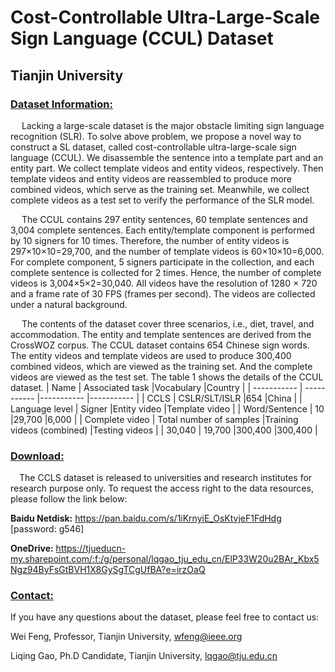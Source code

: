 # Cost-Controllable Ultra-Large-Scale Sign Language (CCUL) Dataset
## Tianjin University
### <u>Dataset Information:</u>
&emsp; Lacking a large-scale dataset is the major obstacle limiting sign language recognition (SLR). To solve above problem, we propose a novel way to construct a SL dataset, called cost-controllable ultra-large-scale sign language (CCUL). We disassemble the sentence into a template part and an entity part. We collect template videos and entity videos, respectively. Then template videos and entity videos are reassembled to produce more combined videos, which serve as the training set. Meanwhile, we collect complete videos as a test set to verify the performance of the SLR model.

&emsp; The CCUL contains 297 entity sentences, 60 template sentences and 3,004 complete sentences. Each entity/template component is performed by 10 signers for 10 times. Therefore, the number of entity videos is 297×10×10=29,700, and the number of template videos is 60×10×10=6,000. For complete component, 5 signers participate in the collection, and each complete sentence is collected for 2 times. Hence, the number of complete videos is 3,004×5×2=30,040. All videos have the resolution of 1280 × 720 and a frame rate of 30 FPS (frames per second). The videos are collected under a natural background. 

&emsp; The contents of the dataset cover three scenarios, i.e., diet, travel, and accommodation. The entity and template sentences are derived from the CrossWOZ corpus. The CCUL dataset contains 654 Chinese sign words. The entity videos and template videos are used to produce 300,400 combined videos, which are viewed as the training set. And the complete videos are viewed as the test set. The table 1 shows the details of the CCUL dataset.
| Name      | Associated task |Vocabulary |Country |
| ----------- | ----------- |----------- |----------- |
| CCLS     | CSLR/SLT/ISLR       |654       |China       |
| Language level      | Signer |Entity video |Template video |
| Word/Sentence   | 10        |29,700        |6,000        |
| Complete video      | Total number of samples |Training videos (combined) |Testing videos |
| 30,040   | 19,700        |300,400      |300,400       |

### <u>Download:</u>
&emsp;The CCLS dataset is released to universities and research institutes for research purpose only. To request the access right to the data resources, please follow the link below:

**Baidu Netdisk:** https://pan.baidu.com/s/1iKrnyiE_OsKtvjeF1FdHdg [password: g546]

**OneDrive:** https://tjueducn-my.sharepoint.com/:f:/g/personal/lqgao_tju_edu_cn/ElP33W20u2BAr_Kbx5Ngz94ByFsGtBVH1X8GySgTCgUfBA?e=irzOaQ
### <u>Contact:</u>

If you have any questions about the dataset, please feel free to contact us:

Wei Feng, Professor, Tianjin University, wfeng@ieee.org

Liqing Gao, Ph.D Candidate, Tianjin University, lqgao@tju.edu.cn